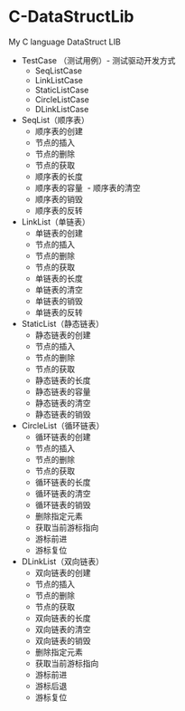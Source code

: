 # C-DataStructLib
My C language DataStruct LIB

- TestCase （测试用例）- 测试驱动开发方式
  - SeqListCase
  - LinkListCase
  - StaticListCase
  - CircleListCase
  - DLinkListCase
- SeqList（顺序表）
  - 顺序表的创建
  - 节点的插入
  - 节点的删除
  - 节点的获取
  - 顺序表的长度
  - 顺序表的容量
  - 顺序表的清空
  - 顺序表的销毁
  - 顺序表的反转
- LinkList（单链表）
  - 单链表的创建
  - 节点的插入
  - 节点的删除
  - 节点的获取
  - 单链表的长度
  - 单链表的清空
  - 单链表的销毁
  - 单链表的反转
- StaticList（静态链表）
  - 静态链表的创建
  - 节点的插入
  - 节点的删除
  - 节点的获取
  - 静态链表的长度
  - 静态链表的容量
  - 静态链表的清空
  - 静态链表的销毁
- CircleList（循环链表）
  - 循环链表的创建
  - 节点的插入
  - 节点的删除
  - 节点的获取
  - 循环链表的长度
  - 循环链表的清空
  - 循环链表的销毁
  - 删除指定元素
  - 获取当前游标指向
  - 游标前进
  - 游标复位
- DLinkList（双向链表）
  - 双向链表的创建
  - 节点的插入
  - 节点的删除
  - 节点的获取
  - 双向链表的长度
  - 双向链表的清空
  - 双向链表的销毁
  - 删除指定元素
  - 获取当前游标指向
  - 游标前进
  - 游标后退
  - 游标复位
